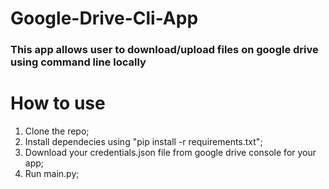 # Google-Drive-Cli-App

###   This app allows user to download/upload files on google drive using command line locally

# How to use
<ol>
  <li>Clone the repo; 
  <li>Install dependecies using "pip install -r requirements.txt";
  <li>Download your credentials.json file from google drive console for your app;
  <li>Run main.py;
<ol>
